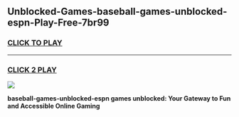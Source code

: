 
## Unblocked-Games-baseball-games-unblocked-espn-Play-Free-7br99
<h3>
<a href="https://premium76.site?title=baseball-games-unblocked-espn&ref=20A">CLICK TO PLAY</a></h3>
<hr>

<h3>
<a href="https://premium76.site?title=baseball-games-unblocked-espn&ref=20A">CLICK 2 PLAY</a>
  
</h3>

<a href="https://premium76.site?title=baseball-games-unblocked-espn&ref=20A"><img src="https://clearcache.store/games.png"></a>


**baseball-games-unblocked-espn games unblocked: Your Gateway to Fun and Accessible Online Gaming**
